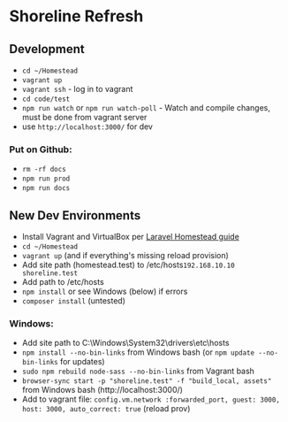 # Shoreline Refresh

## Development

- `cd ~/Homestead`
- `vagrant up`
- `vagrant ssh` - log in to vagrant
- `cd code/test`
- `npm run watch` or  `npm run watch-poll` - Watch and compile changes, must be done from vagrant server
- use `http://localhost:3000/` for dev

### Put on Github:

- `rm -rf docs`
- `npm run prod`
- `npm run docs`
 
## New Dev Environments

- Install Vagrant and VirtualBox per [Laravel Homestead guide](https://laravel.com/docs/5.6/homestead)
- `cd ~/Homestead`
- `vagrant up` (and if everything's missing reload provision)
- Add site path (homestead.test) to /etc/hosts`192.168.10.10 shoreline.test`
- Add path to /etc/hosts 
- `npm install` or see Windows (below) if errors
- `composer install` (untested)

### Windows:

- Add site path to C:\Windows\System32\drivers\etc\hosts
- `npm install --no-bin-links` from Windows bash (or `npm update --no-bin-links` for updates)
- `sudo npm rebuild node-sass --no-bin-links` from Vagrant bash  
- `browser-sync start -p "shoreline.test" -f "build_local, assets"` from Windows bash (http://localhost:3000/)
- Add to vagrant file: `config.vm.network :forwarded_port, guest: 3000, host: 3000, auto_correct: true` (reload prov)